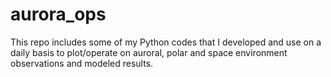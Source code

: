 # aurora_ops

This repo includes some of my Python codes that I developed and use on a daily basis
to plot/operate on auroral, polar and space environment observations and modeled results.